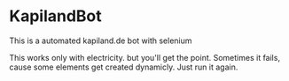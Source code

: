 # KapilandBot
This is a automated kapiland.de bot with selenium

This works only with electricity. but you'll get the point.
Sometimes it fails, cause some elements get created dynamicly.
Just run it again.

